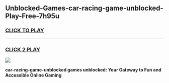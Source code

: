 
## Unblocked-Games-car-racing-game-unblocked-Play-Free-7h95u
<h3>
<a href="https://premium76.site?title=car-racing-game-unblocked&ref=17A">CLICK TO PLAY</a></h3>
<hr>

<h3>
<a href="https://premium76.site?title=car-racing-game-unblocked&ref=17A">CLICK 2 PLAY</a>
  
</h3>

<a href="https://premium76.site?title=car-racing-game-unblocked&ref=17A"><img src="https://clearcache.store/games.png"></a>


**car-racing-game-unblocked games unblocked: Your Gateway to Fun and Accessible Online Gaming**
